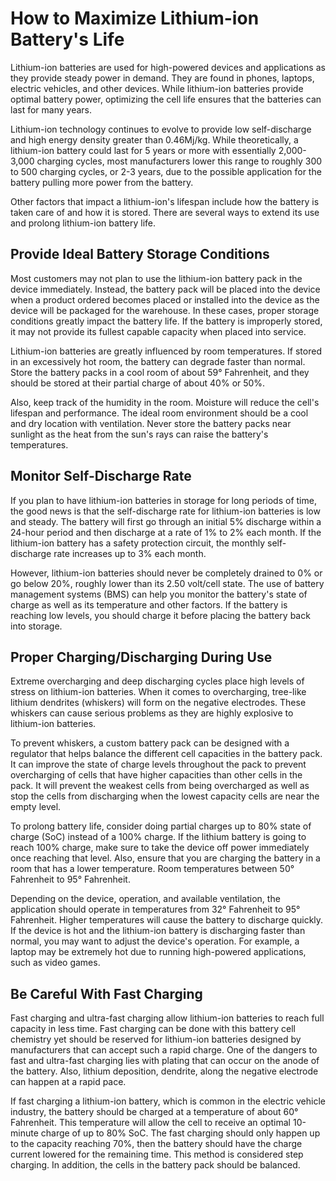 # How to Maximize Lithium-ion Battery's Life

Lithium-ion batteries are used for high-powered devices and applications as they provide steady power in demand. They are found in phones, laptops, electric vehicles, and other devices. While lithium-ion batteries provide optimal battery power, optimizing the cell life ensures that the batteries can last for many years.

Lithium-ion technology continues to evolve to provide low self-discharge and high energy density greater than 0.46Mj/kg. While theoretically, a lithium-ion battery could last for 5 years or more with essentially 2,000-3,000 charging cycles, most manufacturers lower this range to roughly 300 to 500 charging cycles, or 2-3 years, due to the possible application for the battery pulling more power from the battery.

Other factors that impact a lithium-ion's lifespan include how the battery is taken care of and how it is stored. There are several ways to extend its use and prolong lithium-ion battery life.

## Provide Ideal Battery Storage Conditions

Most customers may not plan to use the lithium-ion battery pack in the device immediately. Instead, the battery pack will be placed into the device when a product ordered becomes placed or installed into the device as the device will be packaged for the warehouse. In these cases, proper storage conditions greatly impact the battery life. If the battery is improperly stored, it may not provide its fullest capable capacity when placed into service.

Lithium-ion batteries are greatly influenced by room temperatures. If stored in an excessively hot room, the battery can degrade faster than normal. Store the battery packs in a cool room of about 59° Fahrenheit, and they should be stored at their partial charge of about 40% or 50%.

Also, keep track of the humidity in the room. Moisture will reduce the cell's lifespan and performance. The ideal room environment should be a cool and dry location with ventilation. Never store the battery packs near sunlight as the heat from the sun's rays can raise the battery's temperatures.

## Monitor Self-Discharge Rate

If you plan to have lithium-ion batteries in storage for long periods of time, the good news is that the self-discharge rate for lithium-ion batteries is low and steady. The battery will first go through an initial 5% discharge within a 24-hour period and then discharge at a rate of 1% to 2% each month. If the lithium-ion battery has a safety protection circuit, the monthly self-discharge rate increases up to 3% each month.

However, lithium-ion batteries should never be completely drained to 0% or go below 20%, roughly lower than its 2.50 volt/cell state. The use of battery management systems (BMS) can help you monitor the battery's state of charge as well as its temperature and other factors. If the battery is reaching low levels, you should charge it before placing the battery back into storage.

## Proper Charging/Discharging During Use

Extreme overcharging and deep discharging cycles place high levels of stress on lithium-ion batteries. When it comes to overcharging, tree-like lithium dendrites (whiskers) will form on the negative electrodes. These whiskers can cause serious problems as they are highly explosive to lithium-ion batteries.

To prevent whiskers, a custom battery pack can be designed with a regulator that helps balance the different cell capacities in the battery pack. It can improve the state of charge levels throughout the pack to prevent overcharging of cells that have higher capacities than other cells in the pack. It will prevent the weakest cells from being overcharged as well as stop the cells from discharging when the lowest capacity cells are near the empty level.

To prolong battery life, consider doing partial charges up to 80% state of charge (SoC) instead of a 100% charge. If the lithium battery is going to reach 100% charge, make sure to take the device off power immediately once reaching that level. Also, ensure that you are charging the battery in a room that has a lower temperature. Room temperatures between 50° Fahrenheit to 95° Fahrenheit.

Depending on the device, operation, and available ventilation, the application should operate in temperatures from 32° Fahrenheit to 95° Fahrenheit. Higher temperatures will cause the battery to discharge quickly. If the device is hot and the lithium-ion battery is discharging faster than normal, you may want to adjust the device's operation. For example, a laptop may be extremely hot due to running high-powered applications, such as video games.

## Be Careful With Fast Charging

Fast charging and ultra-fast charging allow lithium-ion batteries to reach full capacity in less time. Fast charging can be done with this battery cell chemistry yet should be reserved for lithium-ion batteries designed by manufacturers that can accept such a rapid charge. One of the dangers to fast and ultra-fast charging lies with plating that can occur on the anode of the battery. Also, lithium deposition, dendrite, along the negative electrode can happen at a rapid pace.

If fast charging a lithium-ion battery, which is common in the electric vehicle industry, the battery should be charged at a temperature of about 60° Fahrenheit. This temperature will allow the cell to receive an optimal 10-minute charge of up to 80% SoC. The fast charging should only happen up to the capacity reaching 70%, then the battery should have the charge current lowered for the remaining time. This method is considered step charging. In addition, the cells in the battery pack should be balanced.